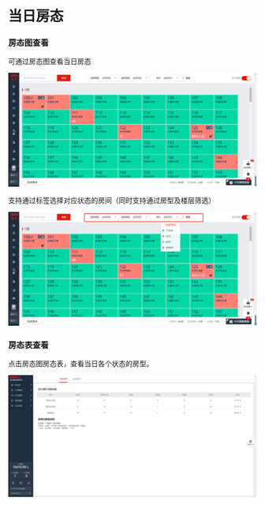 # 当日房态

### 房态图查看

可通过房态图查看当日房态

![](../../.gitbook/assets/image%20%28254%29.png)

支持通过标签选择对应状态的房间（同时支持通过房型及楼层筛选）

![](../../.gitbook/assets/image%20%28713%29.png)

### 房态表查看

点击房态图房态表，查看当日各个状态的房型。

![&#x70B9;&#x51FB;&#x623F;&#x6001;&#x8868;&#x67E5;&#x770B;&#x5F53;&#x65E5;&#x623F;&#x6001;](../../.gitbook/assets/image%20%28302%29.png)

